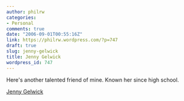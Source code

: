 ```yaml
---
author: philrw
categories:
- Personal
comments: true
date: "2006-09-01T00:55:16Z"
link: https://philrw.wordpress.com/?p=747
draft: true
slug: jenny-gelwick
title: Jenny Gelwick
wordpress_id: 747
---
```


Here's another talented friend of mine. Known her since high school.

[Jenny Gelwick](http://www.jennygelwick.com/)

